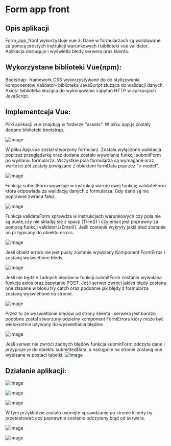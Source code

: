 <h1>Form app front</h1>
<h2>Opis aplikacji</h2>
Form_app_front wykorzystuje vue 3. Dane w formularzach są walidowane za pomcą prostych instrukcji warunkowych i biblioteki vue validator. Aplikacja obsługuje i wyświetla błedy serwera oraz klienta.

<h2>Wykorzystane biblioteki Vue(npm):</h2>
Bootstrap- framework CSS wykorzystywane do do stylizowania komponentów
Validator- biblioteka JavaScript służąca do walidacji danych.
Axios- biblioteka służąca do wykonywania zapytań HTTP w aplikacjach JavaScript.

<h2>Implementcaja Vue:</h2>

Pliki aplikacji vue znajdują w folderze "assets". W pliku app.js zostały dodane biblioteki bootstrap.

![image](https://github.com/Mydlyk/form_app/assets/65900710/7e29d559-e238-4a1a-a3f1-6a509fe424aa)

W pliku App.vue został stworzony formularz. Została wyłączone walidacja poprzez przeglądarkę oraz dodane zostało wywołanie funkcji submitForm po wysłaniu formularza. Wszystkie pola formularza są wymagane oraz wartości pól zostały powiązane z obiektem formData poprzez "v-model".

![image](https://github.com/Mydlyk/form_app/assets/65900710/9e9af3a1-5cc2-4773-8d04-e4d1e45f89bc)

Funkcja submitForm wywołuje w instrukcji warunkowej funkcję validateForm która odpowiada za walidację danych z formularza. Gdy dane są nie poprawne zwraca fałsz.

![image](https://github.com/Mydlyk/form_app/assets/65900710/1a82fa22-a7b8-44d6-b492-bb7ce7deb6cd)

Funkcja validateForm sprawdza w instrukcjach warunkowych czy pola nie są puste,czy nie składją się z spacji (Trim()) i czy email jest poprawny za pomocą funkcji validator.isEmail(). Jeśli zostanie wykryty jakiś bład zostanie on przypisany do obiektu errors.

![image](https://github.com/Mydlyk/form_app/assets/65900710/2f36b49b-2d89-4f5d-8e1a-1a71382d1fdc)

Jeśli obiekt errors nie jest pusty zostanie wywołany Komponent FormErros i zostaną wyświetlone błedy.

![image](https://github.com/Mydlyk/form_app/assets/65900710/f07d219b-0ee4-4217-a392-ccac98de2ff2)

Jeśli nie będzie żadnych błędów w funkcji submitForm zostanie wywołana funkcja axios oraz zapytanie POST. Jeśli serwer zwróci jakieś błędy zostana one złapane w bloku try catch oraz podobnie jak błędy z formularza zostaną wyświetlone na stronie.

![image](https://github.com/Mydlyk/form_app/assets/65900710/246febaa-c355-4a1a-8464-1bc9f665f4f7)

Przez to że wyświetlanie błędów od strony klienta i serwera jest bardzo podobne został stworzony odzielny komponent FormErrors który może być wielokrotnie używany do wyświetlania błędów.

![image](https://github.com/Mydlyk/form_app/assets/65900710/3d3f1e25-f03e-4cd2-9c30-8cb7bfd6a8a7)

Jeśli serwer nie zwróci żadnych błędów funkcja submitForm odczyta dane i przypisze je do obiektu submittedData, a następnie na stronie zostaną one wypisane w postaci tabelki. 
![image](https://github.com/Mydlyk/form_app/assets/65900710/888b8087-7199-4a5d-be0e-9f7d11fc047d)

<h2>Działanie aplikacji:</h2>

![image](https://github.com/Mydlyk/form_app/assets/65900710/f0da9c74-31ac-41a0-a841-25b15e518815)

![image](https://github.com/Mydlyk/form_app/assets/65900710/1de8afdb-1240-4158-b8b1-a8f45fbe0e54)


![image](https://github.com/Mydlyk/form_app/assets/65900710/fe8227bd-fbe1-4944-a380-e2cf94503bdf)

W tym przykładzie zostało usunięte sprawdzanie po stronie klienty by przetestować czy poprawnie zostanie odczytany błąd od serwera.

![image](https://github.com/Mydlyk/form_app/assets/65900710/7e603391-8667-4d12-b7c7-87f731a4f07e)

![image](https://github.com/Mydlyk/form_app_front/assets/65900710/31f7ea75-cf92-4372-bd6e-c08596e73c32)

